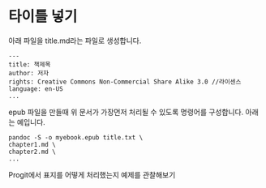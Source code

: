 # 타이틀 넣기
아래 파일을 title.md라는 파일로 생성합니다.
```
---
title: 책제목
author: 저자
rights: Creative Commons Non-Commercial Share Alike 3.0 //라이센스
language: en-US
...
```

epub 파일을 만들때 위 문서가 가장먼저 처리될 수 있도록 명령어를 구성합니다. 아래는 예입니다.
```
pandoc -S -o myebook.epub title.txt \
chapter1.md \
chapter2.md \
...
```

Progit에서 표지를 어떻게 처리했는지 예제를 관찰해보기
